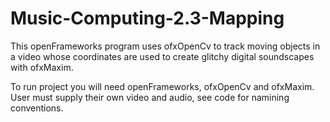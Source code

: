 # Music-Computing-2.3-Mapping
This openFrameworks program uses ofxOpenCv to track moving objects in a video whose coordinates are used to create glitchy digital soundscapes with ofxMaxim.

To run project you will need openFrameworks, ofxOpenCv and ofxMaxim.
User must supply their own video and audio, see code for namining conventions.
